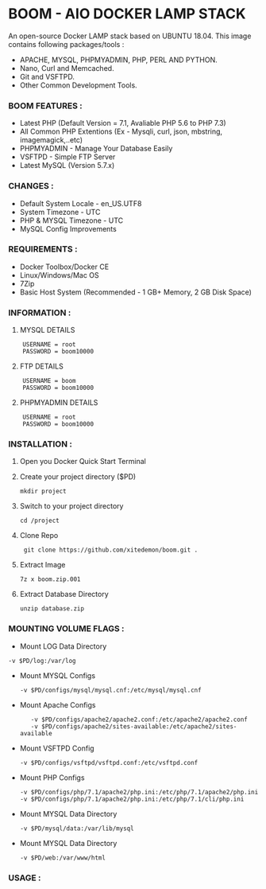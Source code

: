 # BOOM - AIO DOCKER LAMP STACK

An open-source Docker LAMP stack based on UBUNTU 18.04.
This image contains following packages/tools :

- APACHE, MYSQL, PHPMYADMIN, PHP, PERL AND PYTHON.
- Nano, Curl and Memcached.
- Git and VSFTPD.
- Other Common Development Tools.

### BOOM FEATURES :

- Latest PHP (Default Version = 7.1, Avaliable PHP 5.6 to PHP 7.3)
- All Common PHP Extentions (Ex - Mysqli, curl, json, mbstring, imagemagick,..etc)
- PHPMYADMIN - Manage Your Database Easily
- VSFTPD - Simple FTP Server
- Latest MySQL (Version 5.7.x)

### CHANGES :

- Default System Locale - en_US.UTF8
- System Timezone - UTC
- PHP & MYSQL Timezone - UTC
- MySQL Config Improvements

### REQUIREMENTS :
- Docker Toolbox/Docker CE
- Linux/Windows/Mac OS
- 7Zip
- Basic Host System (Recommended - 1 GB+ Memory, 2 GB Disk Space)

### INFORMATION :

1. MYSQL DETAILS
```
    USERNAME = root
    PASSWORD = boom10000
```

2. FTP DETAILS
```
    USERNAME = boom
    PASSWORD = boom10000
```

2. PHPMYADMIN DETAILS
```
    USERNAME = root
    PASSWORD = boom10000
```

### INSTALLATION :

1. Open you Docker Quick Start Terminal

2. Create your project directory ($PD)

     ``` mkdir project ```

3. Switch to your project directory

     ```cd /project```

4. Clone Repo

     ``` git clone https://github.com/xitedemon/boom.git .```

5. Extract Image

     ```7z x boom.zip.001```

5. Extract Database Directory

     ```unzip database.zip```

### MOUNTING VOLUME FLAGS :

- Mount LOG Data Directory

```
-v $PD/log:/var/log
```

- Mount MYSQL Configs

	```
	-v $PD/configs/mysql/mysql.cnf:/etc/mysql/mysql.cnf
	```

- Mount Apache Configs

	```
	   -v $PD/configs/apache2/apache2.conf:/etc/apache2/apache2.conf
	   -v $PD/configs/apache2/sites-available:/etc/apache2/sites-available
	```

- Mount VSFTPD Config

	```
	-v $PD/configs/vsftpd/vsftpd.conf:/etc/vsftpd.conf
	```

- Mount PHP Configs

	```
	-v $PD/configs/php/7.1/apache2/php.ini:/etc/php/7.1/apache2/php.ini
	-v $PD/configs/php/7.1/apache2/php.ini:/etc/php/7.1/cli/php.ini
	```

- Mount MYSQL Data Directory

	```
	-v $PD/mysql/data:/var/lib/mysql
	```

- Mount MYSQL Data Directory

	```
	-v $PD/web:/var/www/html
	```

### USAGE :








